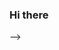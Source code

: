 ### Hi there

<!-- 


- 🔭 I'm currently working on my own projects.
- 🌱 I’m currently learning React.
<!-- - 🤔 I’m looking for help with ...
- 💬 Ask me about ...
- 📫 How to reach me: ...
- 😄 Pronouns: ...
- ⚡ Fun fact: ... --> -->


